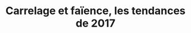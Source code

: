 ---
  template: 0
  type: "0,5"
  titre: "Carrelage et faïence, les tendances de 2017"
  titreMEA: "Carrelage et faïence, les tendances de 2017"
  surTitre: ""
  tempsLecture: ""
  libelleType: "Article"
  url: "/c/magazine/inspirations-tendances/carrelage-et-faience-les-tendances-de-2017"
  thematiques: "Déco"
  piecesHabitation: "Cuisine,Salle de bain,Salon,Entrée"
  produits: "Carrelage"
  sujets: ""
  tags: ""
  visuelMea: 
    url: "/img/contrib/32880f5611400cdc/carrelage_et_faience_vignette_nxnayq.jpg"
    alt: "carrelage et faience vignette"
  visuelDesktop: 
    url: "/img/contrib/30ed7cf6638040de/header.jpg"
    alt: "carrelage et faiences header"
  visuelMobile: null
  title: "Carrelage et faïence, les tendances de 2017"
  permalink: "articles//c/magazine/inspirations-tendances/carrelage-et-faience-les-tendances-de-2017"
  layout: "post"
  lang: "fr-fr"
---